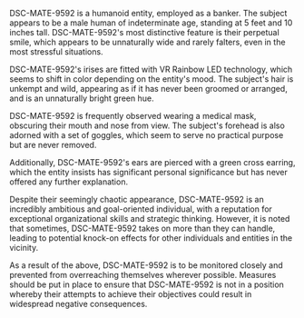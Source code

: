 DSC-MATE-9592 is a humanoid entity, employed as a banker. The subject appears to be a male human of indeterminate age, standing at 5 feet and 10 inches tall. DSC-MATE-9592's most distinctive feature is their perpetual smile, which appears to be unnaturally wide and rarely falters, even in the most stressful situations.

DSC-MATE-9592's irises are fitted with VR Rainbow LED technology, which seems to shift in color depending on the entity's mood. The subject's hair is unkempt and wild, appearing as if it has never been groomed or arranged, and is an unnaturally bright green hue.

DSC-MATE-9592 is frequently observed wearing a medical mask, obscuring their mouth and nose from view. The subject's forehead is also adorned with a set of goggles, which seem to serve no practical purpose but are never removed.

Additionally, DSC-MATE-9592's ears are pierced with a green cross earring, which the entity insists has significant personal significance but has never offered any further explanation.

Despite their seemingly chaotic appearance, DSC-MATE-9592 is an incredibly ambitious and goal-oriented individual, with a reputation for exceptional organizational skills and strategic thinking. However, it is noted that sometimes, DSC-MATE-9592 takes on more than they can handle, leading to potential knock-on effects for other individuals and entities in the vicinity.

As a result of the above, DSC-MATE-9592 is to be monitored closely and prevented from overreaching themselves wherever possible. Measures should be put in place to ensure that DSC-MATE-9592 is not in a position whereby their attempts to achieve their objectives could result in widespread negative consequences.